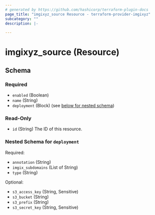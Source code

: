 ```yaml
---
# generated by https://github.com/hashicorp/terraform-plugin-docs
page_title: "imgixyz_source Resource - terraform-provider-imgixyz"
subcategory: ""
description: |-
  
---
```


# imgixyz_source (Resource)





<!-- schema generated by tfplugindocs -->
## Schema

### Required

- `enabled` (Boolean)
- `name` (String)
- `deployment` (Block) (see [below for nested schema](#nestedblock--deployment))


### Read-Only

- `id` (String) The ID of this resource.

<a id="nestedblock--deployment"></a>
### Nested Schema for `deployment`

Required:

- `annotation` (String)
- `imgix_subdomains` (List of String)
- `type` (String)

Optional:

- `s3_access_key` (String, Sensitive)
- `s3_bucket` (String)
- `s3_prefix` (String)
- `s3_secret_key` (String, Sensitive)


